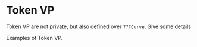 # Token VP

Token VP are not private, but also defined over `???Curve`. Give some details

Examples of Token VP.